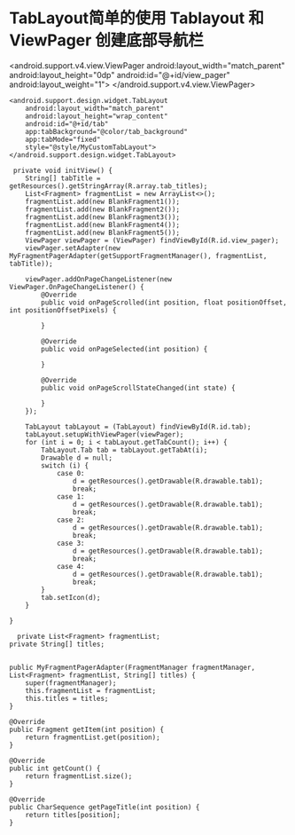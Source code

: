 # TabLayout简单的使用 Tablayout 和 ViewPager 创建底部导航栏

<android.support.v4.view.ViewPager
        android:layout_width="match_parent"
        android:layout_height="0dp"
        android:id="@+id/view_pager"
        android:layout_weight="1">
    </android.support.v4.view.ViewPager>

    <android.support.design.widget.TabLayout
        android:layout_width="match_parent"
        android:layout_height="wrap_content"
        android:id="@+id/tab"
        app:tabBackground="@color/tab_background"
        app:tabMode="fixed"
        style="@style/MyCustomTabLayout">
    </android.support.design.widget.TabLayout>
    
     private void initView() {
        String[] tabTitle = getResources().getStringArray(R.array.tab_titles);
        List<Fragment> fragmentList = new ArrayList<>();
        fragmentList.add(new BlankFragment1());
        fragmentList.add(new BlankFragment2());
        fragmentList.add(new BlankFragment3());
        fragmentList.add(new BlankFragment4());
        fragmentList.add(new BlankFragment5());
        ViewPager viewPager = (ViewPager) findViewById(R.id.view_pager);
        viewPager.setAdapter(new MyFragmentPagerAdapter(getSupportFragmentManager(), fragmentList, tabTitle));

        viewPager.addOnPageChangeListener(new ViewPager.OnPageChangeListener() {
            @Override
            public void onPageScrolled(int position, float positionOffset, int positionOffsetPixels) {

            }

            @Override
            public void onPageSelected(int position) {

            }

            @Override
            public void onPageScrollStateChanged(int state) {

            }
        });

        TabLayout tabLayout = (TabLayout) findViewById(R.id.tab);
        tabLayout.setupWithViewPager(viewPager);
        for (int i = 0; i < tabLayout.getTabCount(); i++) {
            TabLayout.Tab tab = tabLayout.getTabAt(i);
            Drawable d = null;
            switch (i) {
                case 0:
                    d = getResources().getDrawable(R.drawable.tab1);
                    break;
                case 1:
                    d = getResources().getDrawable(R.drawable.tab1);
                    break;
                case 2:
                    d = getResources().getDrawable(R.drawable.tab1);
                    break;
                case 3:
                    d = getResources().getDrawable(R.drawable.tab1);
                    break;
                case 4:
                    d = getResources().getDrawable(R.drawable.tab1);
                    break;
            }
            tab.setIcon(d);
        }

    }
    
      private List<Fragment> fragmentList;
    private String[] titles;


    public MyFragmentPagerAdapter(FragmentManager fragmentManager, List<Fragment> fragmentList, String[] titles) {
        super(fragmentManager);
        this.fragmentList = fragmentList;
        this.titles = titles;
    }

    @Override
    public Fragment getItem(int position) {
        return fragmentList.get(position);
    }

    @Override
    public int getCount() {
        return fragmentList.size();
    }

    @Override
    public CharSequence getPageTitle(int position) {
        return titles[position];
    }
